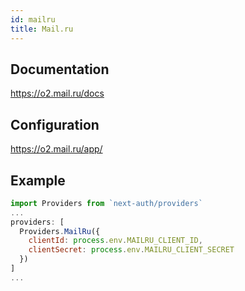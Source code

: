 ```yaml
---
id: mailru
title: Mail.ru
---
```


## Documentation

https://o2.mail.ru/docs

## Configuration

https://o2.mail.ru/app/

## Example

```js
import Providers from `next-auth/providers`
...
providers: [
  Providers.MailRu({
    clientId: process.env.MAILRU_CLIENT_ID,
    clientSecret: process.env.MAILRU_CLIENT_SECRET
  })
]
...
